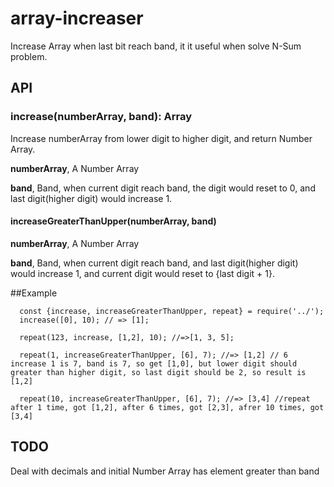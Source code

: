 # array-increaser
Increase Array when last bit reach band, it it useful when solve N-Sum problem.

## API

### increase(numberArray, band): Array

Increase numberArray from lower digit to higher digit, and return Number Array.

**numberArray**, A Number Array

**band**, Band, when current digit reach band, the digit would reset to 0, and last digit(higher digit) would increase 1.

#### increaseGreaterThanUpper(numberArray, band)

**numberArray**, A Number Array

**band**, Band, when current digit reach band,  and last digit(higher digit) would increase 1, and current digit would reset to {last digit + 1}.

##Example

```
  const {increase, increaseGreaterThanUpper, repeat} = require('../');
  increase([0], 10); // => [1];

  repeat(123, increase, [1,2], 10); //=>[1, 3, 5];

  repeat(1, increaseGreaterThanUpper, [6], 7); //=> [1,2] // 6 increase 1 is 7, band is 7, so get [1,0], but lower digit should greater than higher digit, so last digit should be 2, so result is [1,2]

  repeat(10, increaseGreaterThanUpper, [6], 7); //=> [3,4] //repeat after 1 time, got [1,2], after 6 times, got [2,3], afrer 10 times, got [3,4]
```

## TODO
Deal with decimals and initial Number Array has element greater than band
